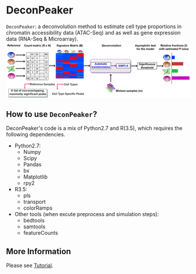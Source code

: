 DeconPeaker
===================================================

`DeconPeaker`: a deconvolution method to estimate cell type proportions in chromatin accessibility data (ATAC-Seq) and as well as gene expression data (RNA-Seq & Microarray).
![DeconPeaker\_pipeline](pipeline.png)

How to use `DeconPeaker`?
---------------------
DeconPeaker's code is a mix of Python2.7 and R(3.5), which requires the following dependencies.
* Python2.7:
	* Numpy
	* Scipy
	* Pandas
	* bx
	* Matplotlib
	* rpy2
* R3.5:
	* pls
	* transport
	* colorRamps
* Other tools (when excute preprocess and simulation steps):
	* bedtools
	* samtools
	* featureCounts

More Information
--------------------
Please see [Tutorial](https://github.com/lihuamei/DeconPeaker/tree/master/test/DeconPeak_demo.html).
